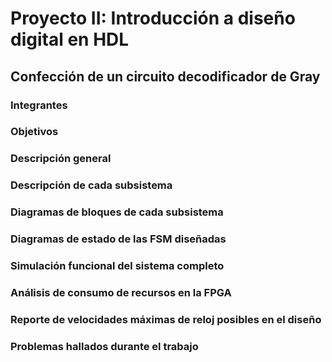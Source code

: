 # Proyecto II: Introducción a diseño digital en HDL
## Confección de un circuito decodificador de Gray

### Integrantes


### Objetivos


### Descripción general


### Descripción de cada subsistema


### Diagramas de bloques de cada subsistema


### Diagramas de estado de las FSM diseñadas


### Simulación funcional del sistema completo


### Análisis de consumo de recursos en la FPGA


### Reporte de velocidades máximas de reloj posibles en el diseño



### Problemas hallados durante el trabajo


